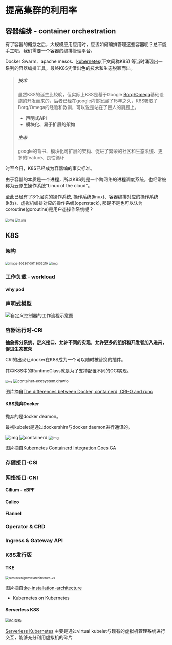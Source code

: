 # 提高集群的利用率
## 容器编排 - container orchestration

有了容器的概念之后，大规模应用应用时，应该如何编排管理这些容器呢？总不能手工吧，我们需要一个容器的编排管理平台。

Docker Swarm、apache mesos、[kubernetes](https://kubernetes.io/)(下文简称K8S) 等当时涌现出一系列的容器编排工具，最终K8S凭借出色的技术和生态脱颖而出。

> ##### 技术
>
> 虽然K8S的诞生比较晚，但实际上K8S是基于Google [Borg/Omega](https://research.google/pubs/pub43438/)基础设施的开发而来的，后者已经在google内部发展了15年之久，K8S吸取了Borg/Omega的经验和教训，可以说是站在了巨人的肩膀上。
>
> - **声明式API**
> - **模块化、易于扩展的架构**
>
> ##### 生态
>
> google的背书、模块化可扩展的架构、促进了繁荣的社区和生态系统、更多的feature、良性循环

时至今日，K8S已经成为容器编的事实标准。

由于容器的本质是一个进程，所以K8S则是一个跨网络的进程调度系统，也经常被称为云原生操作系统"Linux of the cloud"。

至此已经有了3个层次的操作系统, 操作系统(linux)、容器编排对应的操作系统(k8s)、虚拟机编排对应的操作系统(openstack), 那是不是也可以认为coroutine(goroutine)是用户态操作系统呢？

<img src="http://devops-1255386119.cos.ap-beijing.myqcloud.com/2023-01-08-100447.jpg" alt="img" style="zoom:67%;" />

<img src="http://devops-1255386119.cos.ap-beijing.myqcloud.com/2023-01-07-052508.jpg" alt="5.jpg" style="zoom: 67%;" />

## K8S

### 架构

<img src="http://devops-1255386119.cos.ap-beijing.myqcloud.com/2023-01-09-033053.png" alt="image-20230109113053219" style="zoom:67%;" />

<img src="http://devops-1255386119.cos.ap-beijing.myqcloud.com/2023-01-04-131222.jpg" alt="img" style="zoom:67%;" />

### 工作负载 - workload

#### why pod

### 声明式模型

![自定义控制器的工作流程示意图](http://devops-1255386119.cos.ap-beijing.myqcloud.com/2023-01-08-063647.png)

### 容器运行时-CRI

**抽象拆分系统、定义接口、允许不同的实现，允许更多的组织和开发者加入进来，促进生态繁荣**

CRI的出现让docker在K8S成为一个可以随时被替换的插件。

其中K8S中的RuntimeClass就是为了支持配置不同的OCI实现。

<img src="http://devops-1255386119.cos.ap-beijing.myqcloud.com/2023-01-09-143659.png" alt="img" style="zoom:52%;" />

<img src="http://devops-1255386119.cos.ap-beijing.myqcloud.com/2023-01-09-141403.png" alt="container-ecosystem.drawio" style="zoom:84%;" />

图片摘自[The differences between Docker, containerd, CRI-O and runc](https://www.tutorialworks.com/difference-docker-containerd-runc-crio-oci/)

#### K8S抛弃Docker

抛弃的是docker deamon。

最初kubelet是通过dockershim与docker daemon进行通讯的。

<img src="http://devops-1255386119.cos.ap-beijing.myqcloud.com/2023-01-09-142348.png" alt="img" style="zoom:100%;" />

<img src="http://devops-1255386119.cos.ap-beijing.myqcloud.com/2023-01-09-142414.png" alt="containerd" style="zoom:100%;" />

<img src="http://devops-1255386119.cos.ap-beijing.myqcloud.com/2023-01-09-142952.png" alt="img" style="zoom:80%;" />

图片摘自[Kubernetes Containerd Integration Goes GA](https://kubernetes.io/blog/2018/05/24/kubernetes-containerd-integration-goes-ga/)

### 存储接口-CSI

### 网络接口-CNI

#### Cilium - eBPF
#### Calico 
#### Flannel

### Operator & CRD


### Ingress & Gateway API

### K8S发行版

#### TKE

<img src="http://devops-1255386119.cos.ap-beijing.myqcloud.com/2023-01-09-051747.png" alt="tkestackhighlevelarchitecture-2x" style="zoom:67%;" />

图片摘自[tke-installation-architecture](https://github.com/tkestack/tke/blob/master/docs/guide/zh-CN/installation/installation-architecture.md)

- Kubernetes on Kubernetes

#### Serverless K8S

<img src="http://devops-1255386119.cos.ap-beijing.myqcloud.com/2023-01-08-092308.png" alt="ECI架构" style="zoom:75%;" />

[Serverless Kubernetes](https://www.infoq.cn/article/xkjnoczvdharlkkjvdom) 主要是通过virtual kubelet与现有的虚拟机管理系统进行交互，能够充分利用虚拟机的碎片
